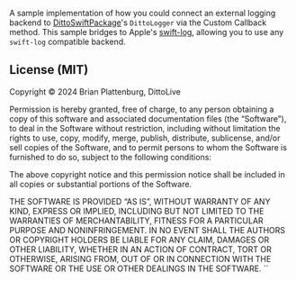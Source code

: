 A sample implementation of how you could connect an external logging backend to [DittoSwiftPackage](https://github.com/getditto/DittoSwiftPackage)'s `DittoLogger` via the Custom Callback method. This sample bridges to Apple's [swift-log](https://github.com/apple/swift-log), allowing you to use any `swift-log` compatible backend.

## License (MIT)
Copyright © 2024 Brian Plattenburg, DittoLive

Permission is hereby granted, free of charge, to any person obtaining a copy of this software and associated documentation files (the “Software”), to deal in the Software without restriction, including without limitation the rights to use, copy, modify, merge, publish, distribute, sublicense, and/or sell copies of the Software, and to permit persons to whom the Software is furnished to do so, subject to the following conditions:

The above copyright notice and this permission notice shall be included in all copies or substantial portions of the Software.

THE SOFTWARE IS PROVIDED “AS IS”, WITHOUT WARRANTY OF ANY KIND, EXPRESS OR IMPLIED, INCLUDING BUT NOT LIMITED TO THE WARRANTIES OF MERCHANTABILITY, FITNESS FOR A PARTICULAR PURPOSE AND NONINFRINGEMENT. IN NO EVENT SHALL THE AUTHORS OR COPYRIGHT HOLDERS BE LIABLE FOR ANY CLAIM, DAMAGES OR OTHER LIABILITY, WHETHER IN AN ACTION OF CONTRACT, TORT OR OTHERWISE, ARISING FROM, OUT OF OR IN CONNECTION WITH THE SOFTWARE OR THE USE OR OTHER DEALINGS IN THE SOFTWARE.
``
